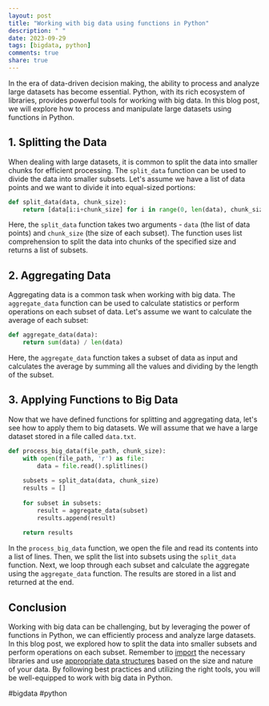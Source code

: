 ```yaml
---
layout: post
title: "Working with big data using functions in Python"
description: " "
date: 2023-09-29
tags: [bigdata, python]
comments: true
share: true
---
```


In the era of data-driven decision making, the ability to process and analyze large datasets has become essential. Python, with its rich ecosystem of libraries, provides powerful tools for working with big data. In this blog post, we will explore how to process and manipulate large datasets using functions in Python.

## 1. Splitting the Data

When dealing with large datasets, it is common to split the data into smaller chunks for efficient processing. The `split_data` function can be used to divide the data into smaller subsets. Let's assume we have a list of data points and we want to divide it into equal-sized portions:

```python
def split_data(data, chunk_size):
    return [data[i:i+chunk_size] for i in range(0, len(data), chunk_size)]
```

Here, the `split_data` function takes two arguments - `data` (the list of data points) and `chunk_size` (the size of each subset). The function uses list comprehension to split the data into chunks of the specified size and returns a list of subsets.

## 2. Aggregating Data

Aggregating data is a common task when working with big data. The `aggregate_data` function can be used to calculate statistics or perform operations on each subset of data. Let's assume we want to calculate the average of each subset:

```python
def aggregate_data(data):
    return sum(data) / len(data)
```
Here, the `aggregate_data` function takes a subset of data as input and calculates the average by summing all the values and dividing by the length of the subset.

## 3. Applying Functions to Big Data

Now that we have defined functions for splitting and aggregating data, let's see how to apply them to big datasets. We will assume that we have a large dataset stored in a file called `data.txt`. 

```python
def process_big_data(file_path, chunk_size):
    with open(file_path, 'r') as file:
        data = file.read().splitlines()
    
    subsets = split_data(data, chunk_size)
    results = []
    
    for subset in subsets:
        result = aggregate_data(subset)
        results.append(result)
    
    return results
```
In the `process_big_data` function, we open the file and read its contents into a list of lines. Then, we split the list into subsets using the `split_data` function. Next, we loop through each subset and calculate the aggregate using the `aggregate_data` function. The results are stored in a list and returned at the end.

## Conclusion

Working with big data can be challenging, but by leveraging the power of functions in Python, we can efficiently process and analyze large datasets. In this blog post, we explored how to split the data into smaller subsets and perform operations on each subset. Remember to [import](https://docs.python.org/3/reference/import.html) the necessary libraries and use [appropriate data structures](https://docs.python.org/3/tutorial/datastructures.html) based on the size and nature of your data. By following best practices and utilizing the right tools, you will be well-equipped to work with big data in Python.

#bigdata #python